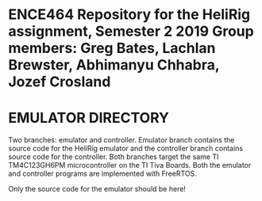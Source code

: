 ENCE464 Repository for the HeliRig assignment, Semester 2 2019
Group members: Greg Bates, Lachlan Brewster, Abhimanyu Chhabra, Jozef Crosland
====================
EMULATOR DIRECTORY
====================

Two branches: emulator and controller. Emulator branch contains the source code for the HeliRig emulator and the controller branch contains source code for the controller.
Both branches target the same TI TM4C123GH6PM microcontroller on the TI Tiva Boards.
Both the emulator and controller programs are implemented with FreeRTOS.

Only the source code for the emulator should be here!
